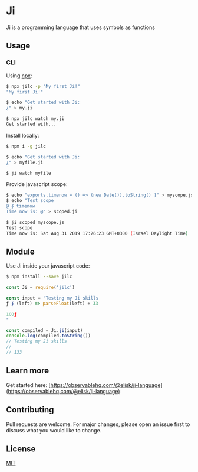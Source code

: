 # Ji

Ji is a programming language that uses symbols as functions

## Usage

### CLI

Using [npx](https://github.com/npm/npx):

```bash
$ npx jilc -p "My first Ji!"
"My first Ji!"

$ echo "Get started with Ji:
¿" > my.ji

$ npx jilc watch my.ji
Get started with...

```

Install locally:

```bash
$ npm i -g jilc

$ echo "Get started with Ji:
¿" > myfile.ji

$ ji watch myfile
```

Provide javascript scope:

```bash
$ echo "exports.timenow = () => (new Date()).toString() }" > myscope.js
$ echo "Test scope
@ ⨕ timenow
Time now is: @" > scoped.ji

$ ji scoped myscope.js
Test scope
Time now is: Sat Aug 31 2019 17:26:23 GMT+0300 (Israel Daylight Time)
```

## Module

Use Ji inside your javascript code:

```bash
$ npm install --save jilc
```

```js
const Ji = require('jilc')

const input = "Testing my Ji skills
ƒ ⨕ (left) => parseFloat(left) + 33

100ƒ
"

const compiled = Ji.ji(input)
console.log(compiled.toString())
// Testing my Ji skills
//
// 133
```

## Learn more

Get started here: [https://observablehq.com/@elisk/ji-language](https://observablehq.com/@elisk/ji-language)
## Contributing
Pull requests are welcome. For major changes, please open an issue first to discuss what you would like to change.

## License
[MIT](https://choosealicense.com/licenses/mit/)